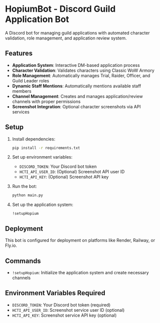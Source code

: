 # HopiumBot - Discord Guild Application Bot

A Discord bot for managing guild applications with automated character validation, role management, and application review system.

## Features

- **Application System**: Interactive DM-based application process
- **Character Validation**: Validates characters using Classic WoW Armory
- **Role Management**: Automatically manages Trial, Raider, Officer, and Guild Leader roles
- **Dynamic Staff Mentions**: Automatically mentions available staff members
- **Channel Management**: Creates and manages application/review channels with proper permissions
- **Screenshot Integration**: Optional character screenshots via API services

## Setup

1. Install dependencies:
   ```bash
   pip install -r requirements.txt
   ```

2. Set up environment variables:
   - `DISCORD_TOKEN`: Your Discord bot token
   - `HCTI_API_USER_ID`: (Optional) Screenshot API user ID
   - `HCTI_API_KEY`: (Optional) Screenshot API key

3. Run the bot:
   ```bash
   python main.py
   ```

4. Set up the application system:
   ```
   !setupHopium
   ```

## Deployment

This bot is configured for deployment on platforms like Render, Railway, or Fly.io.

## Commands

- `!setupHopium`: Initialize the application system and create necessary channels

## Environment Variables Required

- `DISCORD_TOKEN`: Your Discord bot token (required)
- `HCTI_API_USER_ID`: Screenshot service user ID (optional)
- `HCTI_API_KEY`: Screenshot service API key (optional)
